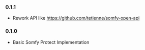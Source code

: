 ### 0.1.1
* Rework API like https://github.com/tetienne/somfy-open-api

### 0.1.0
* Basic Somfy Protect Implementation
